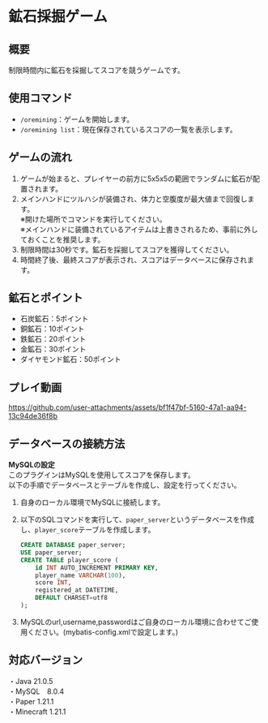 # 鉱石採掘ゲーム

## 概要
制限時間内に鉱石を採掘してスコアを競うゲームです。
## 使用コマンド
- `/oremining`：ゲームを開始します。
- `/oremining list`：現在保存されているスコアの一覧を表示します。

## ゲームの流れ
1. ゲームが始まると、プレイヤーの前方に5x5x5の範囲でランダムに鉱石が配置されます。
2. メインハンドにツルハシが装備され、体力と空腹度が最大値まで回復します。  
   ※開けた場所でコマンドを実行してください。  
   ※メインハンドに装備されているアイテムは上書きされるため、事前に外しておくことを推奨します。  
3. 制限時間は30秒です。鉱石を採掘してスコアを獲得してください。
4. 時間終了後、最終スコアが表示され、スコアはデータベースに保存されます。

## 鉱石とポイント
- 石炭鉱石：5ポイント
- 銅鉱石：10ポイント
- 鉄鉱石：20ポイント
- 金鉱石：30ポイント
- ダイヤモンド鉱石：50ポイント

## プレイ動画
https://github.com/user-attachments/assets/bf1f47bf-5160-47a1-aa94-13c94de36f8b

## データベースの接続方法
**MySQLの設定**  
このプラグインはMySQLを使用してスコアを保存します。  
以下の手順でデータベースとテーブルを作成し、設定を行ってください。

1. 自身のローカル環境でMySQLに接続します。
2. 以下のSQLコマンドを実行して、`paper_server`というデータベースを作成し、`player_score`テーブルを作成します。

   ```sql
   CREATE DATABASE paper_server;
   USE paper_server;
   CREATE TABLE player_score (
       id INT AUTO_INCREMENT PRIMARY KEY, 
       player_name VARCHAR(100), 
       score INT, 
       registered_at DATETIME, 
       DEFAULT CHARSET=utf8
   );

3. MySQLのurl,username,passwordはご自身のローカル環境に合わせてご使用ください。(mybatis-config.xmlで設定します。)

## 対応バージョン  
・Java 21.0.5  
・MySQL　8.0.4  
・Paper 1.21.1   
・Minecraft 1.21.1
